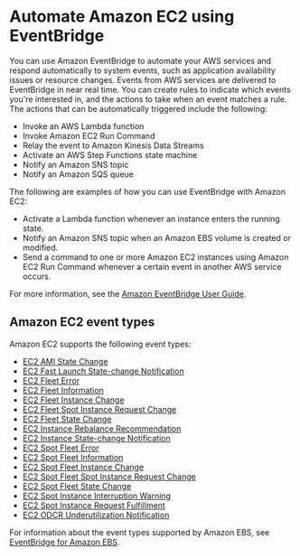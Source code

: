 # Automate Amazon EC2 using EventBridge<a name="automating_with_eventbridge"></a>

You can use Amazon EventBridge to automate your AWS services and respond automatically to system events, such as application availability issues or resource changes\. Events from AWS services are delivered to EventBridge in near real time\. You can create rules to indicate which events you're interested in, and the actions to take when an event matches a rule\. The actions that can be automatically triggered include the following:
+ Invoke an AWS Lambda function
+ Invoke Amazon EC2 Run Command
+ Relay the event to Amazon Kinesis Data Streams
+ Activate an AWS Step Functions state machine
+ Notify an Amazon SNS topic
+ Notify an Amazon SQS queue

The following are examples of how you can use EventBridge with Amazon EC2:
+ Activate a Lambda function whenever an instance enters the running state\.
+ Notify an Amazon SNS topic when an Amazon EBS volume is created or modified\.
+ Send a command to one or more Amazon EC2 instances using Amazon EC2 Run Command whenever a certain event in another AWS service occurs\.

For more information, see the [Amazon EventBridge User Guide](https://docs.aws.amazon.com/eventbridge/latest/userguide/)\.

## Amazon EC2 event types<a name="ec2-events-eventbridge"></a>

Amazon EC2 supports the following event types:
+ [EC2 AMI State Change](monitor-ami-events.md#ami-events)
+ [EC2 Fast Launch State\-change Notification](win-ami-config-fast-launch.md#win-monitor-fast-launch-events)
+ [EC2 Fleet Error](ec2-fleet-event-types.md#ec2-fleet-config-not-valid)
+ [EC2 Fleet Information](ec2-fleet-event-types.md#ec2-fleet-info)
+ [EC2 Fleet Instance Change](ec2-fleet-event-types.md#ec2-fleet-instance-change)
+ [EC2 Fleet Spot Instance Request Change](ec2-fleet-event-types.md#ec2-fleet-spot-instance-request-change)
+ [EC2 Fleet State Change](ec2-fleet-event-types.md#ec2-fleet-state-change)
+ [EC2 Instance Rebalance Recommendation](rebalance-recommendations.md#cp-eventbridge)
+ [EC2 Instance State\-change Notification](monitoring-instance-state-changes.md)
+ [EC2 Spot Fleet Error](spot-fleet-event-types.md#spot-fleet-config-not-valid)
+ [EC2 Spot Fleet Information](spot-fleet-event-types.md#spot-fleet-info)
+ [EC2 Spot Fleet Instance Change](spot-fleet-event-types.md#spot-fleet-instance-change)
+ [EC2 Spot Fleet Spot Instance Request Change](spot-fleet-event-types.md#spot-fleet-spot-instance-request-change)
+ [EC2 Spot Fleet State Change](spot-fleet-event-types.md#spot-fleet-state-change)
+ [EC2 Spot Instance Interruption Warning](spot-instance-termination-notices.md#ec2-spot-instance-interruption-warning-event)
+ [EC2 Spot Instance Request Fulfillment](spot-request-status.md#spot-request-fulfillment-event)
+ [EC2 ODCR Underutilization Notification](cr-eventbridge.md)

For information about the event types supported by Amazon EBS, see [EventBridge for Amazon EBS](ebs-cloud-watch-events.md)\.